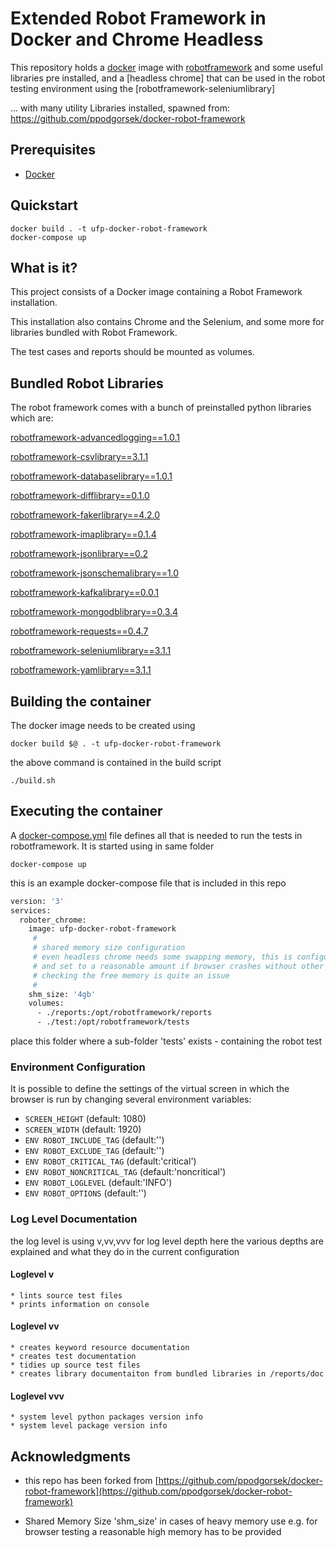 # Extended Robot Framework in Docker and Chrome Headless 

This repository holds a [docker](http://docker.com) image with [robotframework](http://robotframework.org/) and some useful libraries pre installed,
and a [headless chrome] that can be used in the robot testing environment using the [robotframework-seleniumlibrary]

... with many utility Libraries installed, spawned from:
https://github.com/ppodgorsek/docker-robot-framework 

## Prerequisites

* [Docker](http://www.docker.com) 

## Quickstart

	docker build . -t ufp-docker-robot-framework
	docker-compose up

## What is it?

This project consists of a Docker image containing a Robot Framework installation. 

This installation also contains Chrome and the Selenium, and some more for libraries bundled with Robot Framework. 

The test cases and reports should be mounted as volumes.

## Bundled Robot Libraries

The robot framework comes with a bunch of preinstalled python libraries which are:

                            
[robotframework-advancedlogging==1.0.1](https://github.com/peterservice-rnd/robotframework-advancedlogging)

[robotframework-csvlibrary==3.1.1](https://rawgit.com/s4int/robotframework-CSVLibrary/master/doc/CSVLibrary.html)

[robotframework-databaselibrary==1.0.1](https://franz-see.github.io/Robotframework-Database-Library/api/1.0.1/DatabaseLibrary.html)

[robotframework-difflibrary==0.1.0](https://bulkan.github.io/robotframework-difflibrary/) 

[robotframework-fakerlibrary==4.2.0](https://guykisel.github.io/robotframework-faker/)

[robotframework-imaplibrary==0.1.4](https://rickypc.github.io/robotframework-imaplibrary/doc/ImapLibrary.html)

[robotframework-jsonlibrary==0.2](https://nottyo.github.io/robotframework-jsonlibrary/JSONLibrary.html)

[robotframework-jsonschemalibrary==1.0](https://github.com/jstaffans/robotframework-jsonschemalibrary)

[robotframework-kafkalibrary==0.0.1](https://rawgit.com/s4int/robotframework-KafkaLibrary/master/doc/KafkaLibrary.html)

[robotframework-mongodblibrary==0.3.4](http://mahartma.github.io/robotframework-mongodblibrary/de.codecentric.robot.mongodblibrary.keywords.MongodbLibrary.html)

[robotframework-requests==0.4.7](https://github.com/bulkan/robotframework-requests)

[robotframework-seleniumlibrary==3.1.1](http://robotframework.org/SeleniumLibrary/SeleniumLibrary.html)
 
[robotframework-yamlibrary==3.1.1](https://github.com/divfor/robotframework-yamllibrary)
 
## Building the container

The docker image needs to be created using

	docker build $@ . -t ufp-docker-robot-framework

the above command is contained in the build script

	./build.sh 

## Executing the container

A [docker-compose.yml](https://docs.docker.com/compose/) file defines all that is needed to run the tests
 in robotframework. It is started using in same folder

	docker-compose up

this is an example docker-compose file that is included in this repo 

	
```dockerfile
version: '3'
services:
  roboter_chrome:
	image: ufp-docker-robot-framework
	 #
	 # shared memory size configuration
	 # even headless chrome needs some swapping memory, this is configured here
	 # and set to a reasonable amount if browser crashes without other reasons
	 # checking the free memory is quite an issue
	 #
	shm_size: '4gb'
	volumes:
	  - ./reports:/opt/robotframework/reports
	  - ./test:/opt/robotframework/tests
```

place this folder where a sub-folder 'tests' exists - containing the robot test
 
### Environment Configuration

It is possible to define the settings of the virtual screen in which the browser is run by changing 
several environment variables:
 
* `SCREEN_HEIGHT` (default: 1080)
* `SCREEN_WIDTH` (default: 1920)
* `ENV ROBOT_INCLUDE_TAG` (default:'')
* `ENV ROBOT_EXCLUDE_TAG` (default:'')
* `ENV ROBOT_CRITICAL_TAG` (default:'critical')
* `ENV ROBOT_NONCRITICAL_TAG` (default:'noncritical')
* `ENV ROBOT_LOGLEVEL` (default:'INFO')
* `ENV ROBOT_OPTIONS` (default:'')
### Log Level Documentation
 
 the log level is using v,vv,vvv for log level depth here the various depths are explained and what they do in the current configuration
 
#### Loglevel v
	* lints source test files    
	* prints information on console

#### Loglevel vv
	* creates keyword resource documentation 
	* creates test documentation
	* tidies up source test files
	* creates library documentaiton from bundled libraries in /reports/doc
#### Loglevel vvv
	* system level python packages version info
	* system level package version info

## Acknowledgments

 - this repo has been forked from [https://github.com/ppodgorsek/docker-robot-framework](https://github.com/ppodgorsek/docker-robot-framework)
 
 - Shared Memory Size 'shm_size' in cases of heavy memory use e.g. for browser testing a 
 reasonable high memory has to be provided
